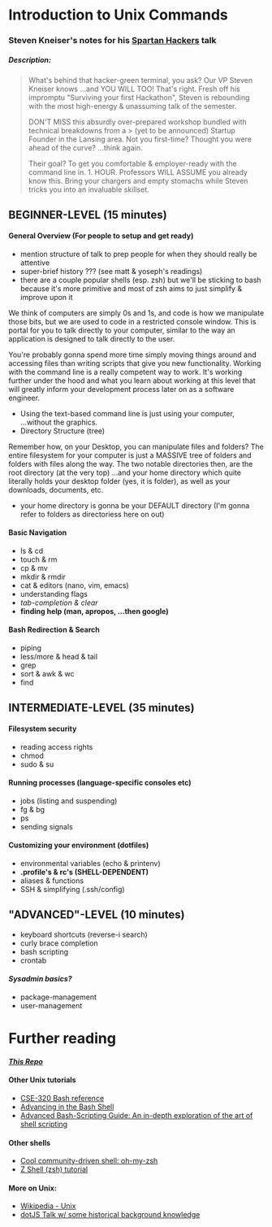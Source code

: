 # Introduction to Unix Commands

### Steven Kneiser's notes for his [Spartan Hackers](http://spartanhackers.com/) talk

##### Description:

> What's behind that hacker-green terminal, you ask?
> Our VP Steven Kneiser knows  ...and YOU WILL TOO!
> That's right.  Fresh off his impromptu "Surviving your first Hackathon", 
> Steven is rebounding with the most high-energy & unassuming talk of the semester.
>
> DON'T MISS this absurdly over-prepared workshop bundled with technical breakdowns from a > (yet to be announced) Startup Founder in the Lansing area.
> Not you first-time?  Thought you were ahead of the curve?  ...think again.
>
> Their goal? To get you comfortable & employer-ready with the command line in. 1. HOUR.
> Professors WILL ASSUME you already know this.
> Bring your chargers and empty stomachs while Steven tricks you into an invaluable skillset.

## BEGINNER-LEVEL (15 minutes)

#### General Overview (For people to setup and get ready)

- mention structure of talk to prep people for when they should really be attentive
- super-brief history ??? (see matt & yoseph's readings)
- there are a couple popular shells (esp. zsh) but we'll be sticking to bash because it's more primitive and most of zsh aims to just simplify & improve upon it

We think of computers are simply 0s and 1s, and code is how we manipulate those bits, but we are used to code in a restricted console window.  This is portal for you to talk directly to your computer, similar to the way an application is designed to talk directly to the user.   

You're probably gonna spend more time simply moving things around and accessing files than writing scripts that give you new functionality.  Working with the command line is a really competent way to work.  It's working further under the hood and what you learn about working at this level that will greatly inform your development process later on as a software engineer.  

- Using the text-based command line is just using your computer, ...without the graphics.
- Directory Structure (tree)

Remember how, on your Desktop, you can manipulate files and folders?
The entire filesystem for your computer is just a MASSIVE tree of folders and folders with files along the way.
The two notable directories then, are the root directory (at the very top)
...and your home directory which quite literally holds your desktop folder (yes, it is folder), as well as your downloads, documents, etc.

- your home directory is gonna be your DEFAULT directory (I'm gonna refer to folders as directoriess here on out) 

#### Basic Navigation

- ls & cd
- touch & rm
- cp & mv
- mkdir & rmdir
- cat & editors (nano, vim, emacs)
- understanding flags
- *tab-completion & clear*
- **finding help (man, apropos, ...then google)**

#### Bash Redirection & Search

- piping 
- less/more & head & tail
- grep
- sort & awk & wc  
- find

## INTERMEDIATE-LEVEL (35 minutes)

#### Filesystem security

- reading access rights
- chmod
- sudo & su

#### Running processes (language-specific consoles etc)

- jobs (listing and suspending)
- fg & bg
- ps
- sending signals

#### Customizing your environment (dotfiles)

- environmental variables (echo & printenv)
- **.profile's & rc's (SHELL-DEPENDENT)**
- aliases & functions
- SSH & simplifying (.ssh/config)

## "ADVANCED"-LEVEL (10 minutes)

- keyboard shortcuts (reverse-i search)
- curly brace completion
- bash scripting
- crontab

#### *Sysadmin basics?*

- package-management
- user-management

# Further reading

#### [*This Repo*](https://github.com/theshteves/bash-workshop)

#### Other Unix tutorials

- [CSE-320 Bash reference](http://www.ee.surrey.ac.uk/Teaching/Unix/)
- [Advancing in the Bash Shell](http://samrowe.com/wordpress/advancing-in-the-bash-shell/)
- [Advanced Bash-Scripting Guide: An in-depth exploration of the art of shell scripting](http://www.tldp.org/LDP/abs/html/)

#### Other shells

- [Cool community-driven shell: oh-my-zsh](https://github.com/robbyrussell/oh-my-zsh)
- [Z Shell (zsh) tutorial](http://reasoniamhere.com/2014/01/11/outrageously-useful-tips-to-master-your-z-shell/)

#### More on Unix:

- [Wikipedia - Unix](https://en.wikipedia.org/wiki/Unix)
- [dotJS Talk w/ some historical background knowledge](https://www.youtube.com/watch?v=UIDb6VBO9os)
